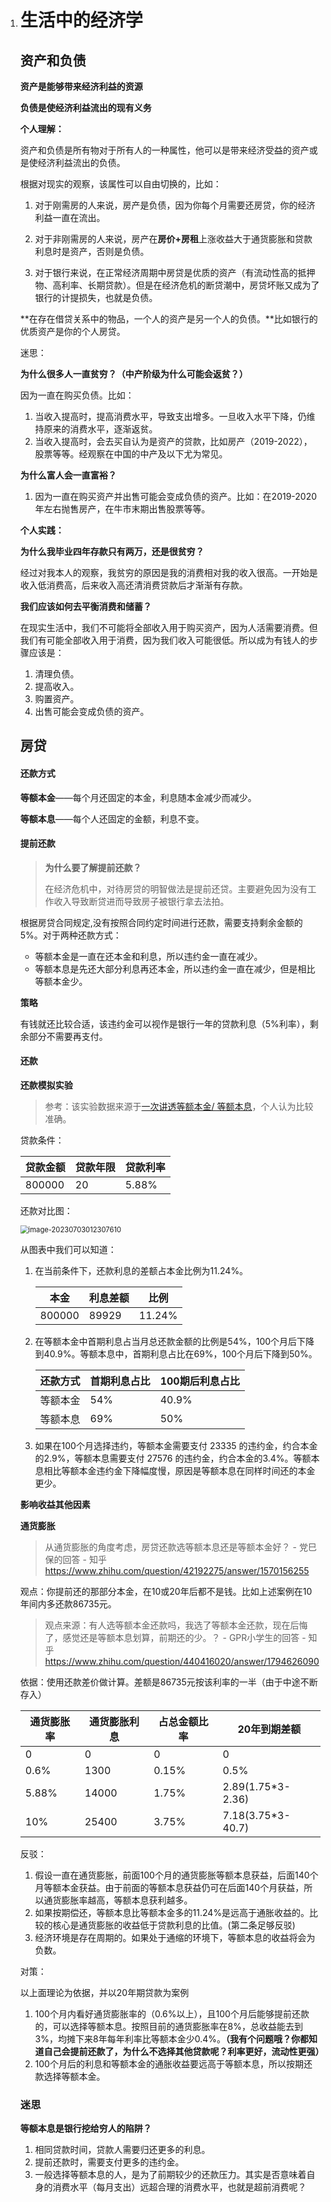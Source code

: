 1. # 生活中的经济学

   ## 资产和负债

   **资产是能够带来经济利益的资源**

   **负债是使经济利益流出的现有义务**

   

   **个人理解：**

   资产和负债是所有物对于所有人的一种属性，他可以是带来经济受益的资产或是使经济利益流出的负债。

   根据对现实的观察，该属性可以自由切换的，比如：

   1. 对于刚需房的人来说，房产是负债，因为你每个月需要还房贷，你的经济利益一直在流出。

   2. 对于非刚需房的人来说，房产在**房价+房租**上涨收益大于通货膨胀和贷款利息时是资产，否则是负债。
   3. 对于银行来说，在正常经济周期中房贷是优质的资产（有流动性高的抵押物、高利率、长期贷款）。但是在经济危机的断贷潮中，房贷坏账又成为了银行的计提损失，也就是负债。

   **在存在借贷关系中的物品，一个人的资产是另一个人的负债。**比如银行的优质资产是你的个人房贷。

   

   迷思：

   **为什么很多人一直贫穷？（中产阶级为什么可能会返贫？）**

   因为一直在购买负债。比如：

   1. 当收入提高时，提高消费水平，导致支出增多。一旦收入水平下降，仍维持原来的消费水平，逐渐返贫。
   2. 当收入提高时，会去买自认为是资产的贷款，比如房产（2019-2022），股票等等。经观察在中国的中产及以下尤为常见。

   

   **为什么富人会一直富裕？**

   1. 因为一直在购买资产并出售可能会变成负债的资产。比如：在2019-2020年左右抛售房产，在牛市末期出售股票等等。

   

   **个人实践：**

   **为什么我毕业四年存款只有两万，还是很贫穷？**

   经过对我本人的观察，我贫穷的原因是我的消费相对我的收入很高。一开始是收入低消费高，后来收入高还清消费贷款后才渐渐有存款。

   

   **我们应该如何去平衡消费和储蓄？**

   在现实生活中，我们不可能将全部收入用于购买资产，因为人活需要消费。但我们有可能全部收入用于消费，因为我们收入可能很低。所以成为有钱人的步骤应该是：

   1. 清理负债。
   2. 提高收入。
   3. 购置资产。
   4. 出售可能会变成负债的资产。

   

   ## 房贷

   #### **还款方式**

   **等额本金**——每个月还固定的本金，利息随本金减少而减少。

   **等额本息**——每个人还固定的金额，利息不变。

   

   #### **提前还款**

   > **为什么要了解提前还款？**
   >
   > 在经济危机中，对待房贷的明智做法是提前还贷。主要避免因为没有工作收入导致断贷进而导致房子被银行拿去法拍。

   根据房贷合同规定,没有按照合同约定时间进行还款，需要支持剩余金额的5%。对于两种还款方式：

   * 等额本金是一直在还本金和利息，所以违约金一直在减少。
   * 等额本息是先还大部分利息再还本金，所以违约金一直在减少，但是相比等额本金少。

   

   **策略**

   有钱就还比较合适，该违约金可以视作是银行一年的贷款利息（5%利率），剩余部分不需要再支付。

   

   #### **还款**

   **还款模拟实验**

   > 参考：该实验数据来源于[一次讲透等额本金/ 等额本息](https://www.bilibili.com/video/BV1FT411w7JW/?spm_id_from=333.337.search-card.all.click&vd_source=0b99f478c464605531698a793197b860)，个人认为比较准确。

   贷款条件：

   | 贷款金额 | 贷款年限 | 贷款利率 |
   | -------- | -------- | -------- |
   | 800000   | 20       | 5.88%    |

   还款对比图：

   <img src="https://typora-chen.oss-cn-beijing.aliyuncs.com/typora-chen/imgimage-20230703012307610.png" alt="image-20230703012307610" style="zoom:80%;" />

   从图表中我们可以知道：

   1. 在当前条件下，还款利息的差额占本金比例为11.24%。

      | 本金   | 利息差额 | 比例   |
      | ------ | -------- | ------ |
      | 800000 | 89929    | 11.24% |

   2. 在等额本金中首期利息占当月总还款金额的比例是54%，100个月后下降到40.9%。等额本息中，首期利息占比在69%，100个月后下降到50%。

      | 还款方式 | 首期利息占比 | 100期后利息占比 |
      | -------- | ------------ | --------------- |
      | 等额本金 | 54%          | 40.9%           |
      | 等额本息 | 69%          | 50%             |

   3. 如果在100个月选择违约，等额本金需要支付 23335 的违约金，约合本金的2.9%，等额本息需要支付 27576 的违约金，约合本金的3.4%。等额本息相比等额本金违约金下降幅度慢，原因是等额本息在同样时间还的本金更少。

   

   **影响收益其他因素**

   **通货膨胀**

   > 从通货膨胀的角度考虑，房贷还款选等额本息还是等额本金好？ - 党巳保的回答 - 知乎 https://www.zhihu.com/question/42192275/answer/1570156255

   观点：你提前还的那部分本金，在10或20年后都不是钱。比如上述案例在10年间内多还款86735元。

   > 观点来源：有人选等额本金还款吗，我选了等额本金还款，现在后悔了，感觉还是等额本息划算，前期还的少。？ - GPR小学生的回答 - 知乎 https://www.zhihu.com/question/440416020/answer/1794626090

   依据：使用还款差价做计算。差额是86735元按该利率的一半（由于中途不断存入）

   | 通货膨胀率 | 通货膨胀利息 | 占总金额比率 | 20年到期差额      |
   | ---------- | ------------ | ------------ | ----------------- |
   | 0          | 0            | 0            | 0                 |
   | 0.6%       | 1300         | 0.15%        | 0.5%              |
   | 5.88%      | 14000        | 1.75%        | 2.89(1.75*3-2.36) |
   | 10%        | 25400        | 3.75%        | 7.18(3.75*3-40.7) |

   反驳：

   1. 假设一直在通货膨胀，前面100个月的通货膨胀等额本息获益，后面140个月等额本金获益。由于前面的等额本息获益仍可在后面140个月获益，所以通货膨胀率越高，等额本息获利越多。
   2. 如果按期偿还，等额本息比等额本金多的11.24%是远高于通胀收益的。比较的核心是通货膨胀的收益低于贷款利息的比值。(第二条足够反驳)
   3. 经济环境是存在周期的。如果处于通缩的环境下，等额本息的收益将会为负数。

   对策：

   以上面理论为依据，并以20年期贷款为案例

   1. 100个月内看好通货膨胀率的（0.6%以上），且100个月后能够提前还款的，可以选择等额本息。按照目前的通货膨胀率在8%，总收益能去到3%，均摊下来8年每年利率比等额本金少0.4%。**（我有个问题哦？你都知道自己会提前还款了，为什么不选择其他贷款呢？利率更好，流动性更强）**
   2. 100个月后的利息和等额本金的通胀收益要远高于等额本息，所以按期还款选择等额本金。

   

   ### 迷思

   **等额本息是银行挖给穷人的陷阱？**

   1. 相同贷款时间，贷款人需要归还更多的利息。
   2. 提前还款时，需要支付更多的违约金。
   3. 一般选择等额本息的人，是为了前期较少的还款压力。其实是否意味着自身的消费水平（每月支出）远超合理的消费水平，也就是超前消费呢？

   

   